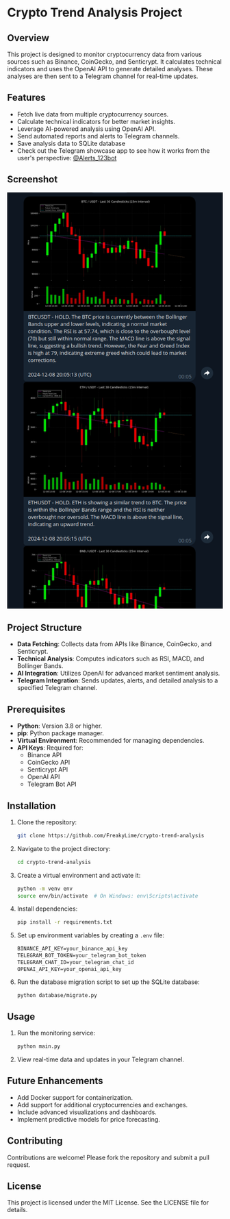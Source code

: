 
# Crypto Trend Analysis Project

## Overview

This project is designed to monitor cryptocurrency data from various sources such as Binance, CoinGecko, and Senticrypt. It calculates technical indicators and uses the OpenAI API to generate detailed analyses. These analyses are then sent to a Telegram channel for real-time updates.

## Features

- Fetch live data from multiple cryptocurrency sources.
- Calculate technical indicators for better market insights.
- Leverage AI-powered analysis using OpenAI API.
- Send automated reports and alerts to Telegram channels.
- Save analysis data to SQLite database
- Check out the Telegram showcase app to see how it works from the user's perspective:
   [@Alerts_123bot](https://t.me/Alerts_123bot)

## Screenshot

![Screenshot](screenshot.png)

## Project Structure

- **Data Fetching**: Collects data from APIs like Binance, CoinGecko, and Senticrypt.
- **Technical Analysis**: Computes indicators such as RSI, MACD, and Bollinger Bands.
- **AI Integration**: Utilizes OpenAI for advanced market sentiment analysis.
- **Telegram Integration**: Sends updates, alerts, and detailed analysis to a specified Telegram channel.

## Prerequisites

- **Python**: Version 3.8 or higher.
- **pip**: Python package manager.
- **Virtual Environment**: Recommended for managing dependencies.
- **API Keys**: Required for:
  - Binance API
  - CoinGecko API
  - Senticrypt API
  - OpenAI API
  - Telegram Bot API

## Installation

1. Clone the repository:
   ```bash
   git clone https://github.com/FreakyLime/crypto-trend-analysis
   ```

2. Navigate to the project directory:
   ```bash
   cd crypto-trend-analysis
   ```

3. Create a virtual environment and activate it:
   ```bash
   python -m venv env
   source env/bin/activate  # On Windows: env\Scripts\activate
   ```

4. Install dependencies:
   ```bash
   pip install -r requirements.txt
   ```

5. Set up environment variables by creating a `.env` file:
   ```env
   BINANCE_API_KEY=your_binance_api_key
   TELEGRAM_BOT_TOKEN=your_telegram_bot_token
   TELEGRAM_CHAT_ID=your_telegram_chat_id
   OPENAI_API_KEY=your_openai_api_key
   ```

6. Run the database migration script to set up the SQLite database:
   ```migration
   python database/migrate.py
   ```

## Usage

1. Run the monitoring service:
   ```bash
   python main.py
   ```

2. View real-time data and updates in your Telegram channel.

## Future Enhancements

- Add Docker support for containerization.
- Add support for additional cryptocurrencies and exchanges.
- Include advanced visualizations and dashboards.
- Implement predictive models for price forecasting.

## Contributing

Contributions are welcome! Please fork the repository and submit a pull request.

## License

This project is licensed under the MIT License. See the LICENSE file for details.
